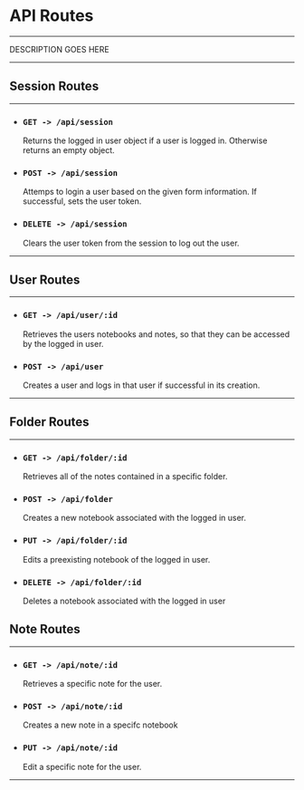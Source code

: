 # API Routes

---

DESCRIPTION GOES HERE

---

## Session Routes

---

- ### `GET -> /api/session`

  Returns the logged in user object if a user is logged in. Otherwise returns an empty object.

- ### `POST -> /api/session`

  Attemps to login a user based on the given form information. If successful, sets the user token.

- ### `DELETE -> /api/session`

  Clears the user token from the session to log out the user.

---

## User Routes

---

- ### `GET -> /api/user/:id`

  Retrieves the users notebooks and notes, so that they can be accessed by the logged in user.

- ### `POST -> /api/user`
  Creates a user and logs in that user if successful in its creation.

---

## Folder Routes

---

- ### `GET -> /api/folder/:id`

  Retrieves all of the notes contained in a specific folder.

- ### `POST -> /api/folder`

  Creates a new notebook associated with the logged in user.

- ### `PUT -> /api/folder/:id`

  Edits a preexisting notebook of the logged in user.

- ### `DELETE -> /api/folder/:id`

  Deletes a notebook associated with the logged in user

## Note Routes

---

- ### `GET -> /api/note/:id`

  Retrieves a specific note for the user.

- ### `POST -> /api/note/:id`

  Creates a new note in a specifc notebook

- ### `PUT -> /api/note/:id`
  Edit a specific note for the user.

---
